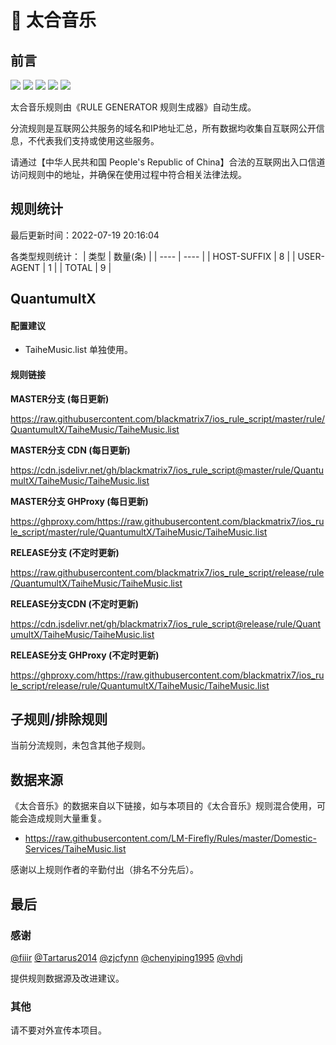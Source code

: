 # 🧸 太合音乐

## 前言

![](https://shields.io/badge/-移除重复规则-ff69b4) ![](https://shields.io/badge/-DOMAIN与DOMAIN--SUFFIX合并-green) ![](https://shields.io/badge/-DOMAIN--SUFFIX间合并-critical) ![](https://shields.io/badge/-DOMAIN--SUFFIX与DOMAIN--KEYWORD合并-blue) ![](https://shields.io/badge/-IP--CIDR(6)合并-blueviolet) 

太合音乐规则由《RULE GENERATOR 规则生成器》自动生成。

分流规则是互联网公共服务的域名和IP地址汇总，所有数据均收集自互联网公开信息，不代表我们支持或使用这些服务。

请通过【中华人民共和国 People's Republic of China】合法的互联网出入口信道访问规则中的地址，并确保在使用过程中符合相关法律法规。

## 规则统计

最后更新时间：2022-07-19 20:16:04

各类型规则统计：
| 类型 | 数量(条)  | 
| ---- | ----  |
| HOST-SUFFIX | 8  | 
| USER-AGENT | 1  | 
| TOTAL | 9  | 


## QuantumultX 

#### 配置建议
- TaiheMusic.list 单独使用。

#### 规则链接
**MASTER分支 (每日更新)**

https://raw.githubusercontent.com/blackmatrix7/ios_rule_script/master/rule/QuantumultX/TaiheMusic/TaiheMusic.list

**MASTER分支 CDN (每日更新)**

https://cdn.jsdelivr.net/gh/blackmatrix7/ios_rule_script@master/rule/QuantumultX/TaiheMusic/TaiheMusic.list

**MASTER分支 GHProxy (每日更新)**

https://ghproxy.com/https://raw.githubusercontent.com/blackmatrix7/ios_rule_script/master/rule/QuantumultX/TaiheMusic/TaiheMusic.list

**RELEASE分支 (不定时更新)**

https://raw.githubusercontent.com/blackmatrix7/ios_rule_script/release/rule/QuantumultX/TaiheMusic/TaiheMusic.list

**RELEASE分支CDN (不定时更新)**

https://cdn.jsdelivr.net/gh/blackmatrix7/ios_rule_script@release/rule/QuantumultX/TaiheMusic/TaiheMusic.list

**RELEASE分支 GHProxy (不定时更新)**

https://ghproxy.com/https://raw.githubusercontent.com/blackmatrix7/ios_rule_script/release/rule/QuantumultX/TaiheMusic/TaiheMusic.list

## 子规则/排除规则


当前分流规则，未包含其他子规则。

## 数据来源

《太合音乐》的数据来自以下链接，如与本项目的《太合音乐》规则混合使用，可能会造成规则大量重复。

- https://raw.githubusercontent.com/LM-Firefly/Rules/master/Domestic-Services/TaiheMusic.list


感谢以上规则作者的辛勤付出（排名不分先后）。

## 最后

### 感谢

[@fiiir](https://github.com/fiiir) [@Tartarus2014](https://github.com/Tartarus2014) [@zjcfynn](https://github.com/zjcfynn) [@chenyiping1995](https://github.com/chenyiping1995) [@vhdj](https://github.com/vhdj)

提供规则数据源及改进建议。

### 其他

请不要对外宣传本项目。